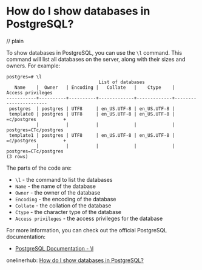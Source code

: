 # How do I show databases in PostgreSQL?
// plain

To show databases in PostgreSQL, you can use the `\l` command. This command will list all databases on the server, along with their sizes and owners. For example:

```
postgres=# \l
                                  List of databases
   Name    |  Owner   | Encoding |   Collate   |    Ctype    |   Access privileges
-----------+----------+----------+-------------+-------------+-----------------------
 postgres  | postgres | UTF8     | en_US.UTF-8 | en_US.UTF-8 |
 template0 | postgres | UTF8     | en_US.UTF-8 | en_US.UTF-8 | =c/postgres          +
           |          |          |             |             | postgres=CTc/postgres
 template1 | postgres | UTF8     | en_US.UTF-8 | en_US.UTF-8 | =c/postgres          +
           |          |          |             |             | postgres=CTc/postgres
(3 rows)
```

The parts of the code are:

* `\l` - the command to list the databases
* `Name` - the name of the database
* `Owner` - the owner of the database
* `Encoding` - the encoding of the database
* `Collate` - the collation of the database
* `Ctype` - the character type of the database
* `Access privileges` - the access privileges for the database

For more information, you can check out the official PostgreSQL documentation:

* [PostgreSQL Documentation - \l](https://www.postgresql.org/docs/current/app-psql.html#APP-PSQL-META-COMMANDS-LIST)

onelinerhub: [How do I show databases in PostgreSQL?](https://onelinerhub.com/postgresql/how-do-i-show-databases-in-postgresql)